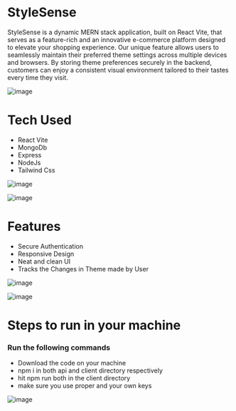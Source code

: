 # StyleSense

StyleSense is a dynamic MERN stack application, built on React Vite, that serves as a feature-rich and an innovative e-commerce platform designed to elevate your shopping experience. Our unique feature allows users to seamlessly maintain their preferred theme settings across multiple devices and browsers. By storing theme preferences securely in the backend, customers can enjoy a consistent visual environment tailored to their tastes every time they visit. 

![image](https://github.com/Aseem5047/crowdvista/assets/80787027/c52b85b5-25ab-4891-aba1-3c7fa582c9cd)

# Tech Used
  * React Vite
  * MongoDb
  * Express
  * NodeJs
  * Tailwind Css

![image](https://github.com/Aseem5047/StyleSense/assets/80787027/3d8fd259-3eec-4743-912f-c599e526250a)

![image](https://github.com/Aseem5047/StyleSense/assets/80787027/e1cad309-0c40-497e-8269-f409957476de)

# Features
  * Secure Authentication
  * Responsive Design
  * Neat and clean UI
  * Tracks the Changes in Theme made by User

![image](https://github.com/Aseem5047/StyleSense/assets/80787027/1f50be4b-55d4-4ff3-9b99-16c26f49ff64)

![image](https://github.com/Aseem5047/StyleSense/assets/80787027/e795012f-dd9b-40ac-a07a-b44d377ddf89)

# Steps to run in your machine
### Run the following commands
  * Download the code on your machine
  * npm i in both api and client directory respectively
  * hit npm run both in the client directory 
  * make sure you use proper and your own keys

![image](https://github.com/Aseem5047/StyleSense/assets/80787027/e9c2e4fc-97d2-4eb5-829e-0f32325ca778)

